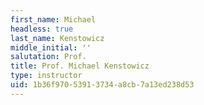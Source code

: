 ```yaml
---
first_name: Michael
headless: true
last_name: Kenstowicz
middle_initial: ''
salutation: Prof.
title: Prof. Michael Kenstowicz
type: instructor
uid: 1b36f970-5391-3734-a8cb-7a13ed238d53
---
```


